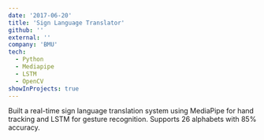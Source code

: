```yaml
---
date: '2017-06-20'
title: 'Sign Language Translator'
github: ''
external: ''
company: 'BMU'
tech:
  - Python
  - Mediapipe
  - LSTM
  - OpenCV
showInProjects: true
---
```


Built a real-time sign language translation system using MediaPipe for hand tracking and LSTM for gesture recognition. Supports 26 alphabets with 85% accuracy.
